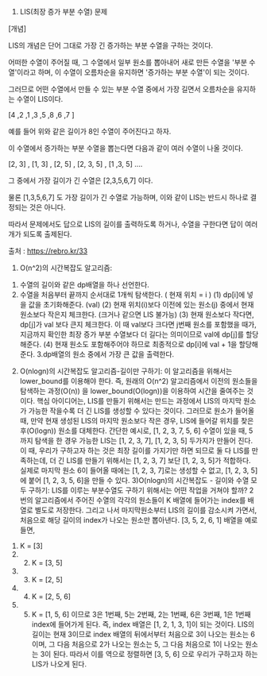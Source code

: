 1. LIS(최장 증가 부분 수열) 문제

[개념]
 

LIS의 개념은 단어 그대로 가장 긴 증가하는 부분 수열을 구하는 것이다. 

어떠한 수열이 주어질 때, 그 수열에서 일부 원소를 뽑아내어 새로 만든 수열을 '부분 수열'이라고 하며, 이 수열이 오름차순을 유지하면 '증가하는 부분 수열'이 되는 것이다. 

그러므로 어떤 수열에서 만들 수 있는 부분 수열 중에서 가장 길면서 오름차순을 유지하는 수열이 LIS이다.

[4 ,2 ,1 ,3 ,5 ,8 ,6 ,7 ]

예를 들어 위와 같은 길이가 8인 수열이 주어진다고 하자.

이 수열에서 증가하는 부분 수열을 뽑는다면 다음과 같이 여러 수열이 나올 것이다. 

[2, 3] , [1, 3] , [2, 5] , [2, 3, 5] , [1 ,3, 5] ....

 

그 중에서 가장 길이가 긴 수열은 [2,3,5,6,7] 이다. 


물론 [1,3,5,6,7] 도 가장 길이가 긴 수열로 가능하며, 이와 같이 LIS는 반드시 하나로 결정되는 것은 아니다.

따라서 문제에서도 답으로 LIS의 길이를 출력하도록 하거나, 수열을 구한다면 답이 여러 개가 되도록 출제된다.

출처 : https://rebro.kr/33

1) O(n^2)의 시간복잡도 알고리즘:

  1. 수열의 길이와 같은 dp배열을 하나 선언한다. 
  2. 수열을 처음부터 끝까지 순서대로 1개씩 탐색한다. ( 현재 위치 = i )
        (1) dp[i]에 넣을 값을 초기화해준다. (val)
        (2) 현재 위치(i)보다 이전에 있는 원소(j) 중에서 현재 원소보다 작은지 체크한다. (크거나 같으면 LIS 불가능)
        (3) 현재 원소보다 작다면, dp[j]가 val 보다 큰지 체크한다. 이 때 val보다 크다면 j번째 원소를 포함했을 때가,
            지금까지 확인한 최장 증가 부분 수열보다 더 길다는 의미이므로 val에 dp[j]를 할당해준다. 
        (4) 현재 원소도 포함해주어야 하므로 최종적으로 dp[i]에 val + 1을 할당해준다.
  3.dp배열의 원소 중에서 가장 큰 값을 출력한다. 
2) O(nlogn)의 시간복잡도 알고리즘-길이만 구하기:
  이 알고리즘을 위해서는 lower_bound를 이용해야 한다. 
  즉, 원래의 O(n^2) 알고리즘에서 이전의 원소들을 탐색하는 과정(O(n)) 을 lower_bound(O(logn))을 이용하여 시간을 줄여주는 것이다. 
  핵심 아이디어는, LIS를 만들기 위해서는 만드는 과정에서 LIS의 마지막 원소가 가능한 작을수록 더 긴 LIS를 생성할 수 있다는 것이다.
  그러므로 원소가 들어올 때, 만약 현재 생성된 LIS의 마지막 원소보다 작은 경우, LIS에 들어갈 위치를 찾은 후(O(logn)) 원소를 대체한다. 
  간단한 예시로, [1, 2, 3, 7, 5, 6] 수열이 있을 때, 5까지 탐색을 한 경우 가능한 LIS는
  [1, 2, 3, 7], [1, 2, 3, 5] 두가지가 만들어 진다. 
  이 때, 우리가 구하고자 하는 것은 최장 길이를 가지기만 하면 되므로 둘 다 LIS를 만족하는데, 더 긴 LIS를 만들기 위해서는 [1, 2, 3, 7] 보단 [1, 2, 3, 5]가 적합하다.
  실제로 마지막 원소 6이 들어올 때에는 [1, 2, 3, 7]로는 생성할 수 없고, [1, 2, 3, 5]에 붙어 [1, 2, 3, 5, 6]을 만들 수 있다.
3)O(nlogn)의 시간복잡도 - 길이와 수열 모두 구하기:
  LIS를 이루는 부분수열도 구하기 위해서는 어떤 작업을 거쳐야 할까?
  2번의 알고리즘에서 주어진 수열의 각각의 원소들이 K 배열에 들어가는 index를 배열로 별도로 저장한다. 
  그리고 나서 마지막원소부터 LIS의 길이를 감소시켜 가면서, 처음으로 해당 길이의 index가 나오는 원소만 뽑아낸다. 
  [3, 5, 2, 6, 1] 배열을 예로 들면, 
  1. K = [3]
  2. 2. K = [3, 5]
  3. 3. K = [2, 5]
  4. 4. K = [2, 5, 6]
  5. 5. K = [1, 5, 6]
  이므로 3은 1번째, 5는 2번째, 2는 1번째, 6은 3번째, 1은 1번째 index에 들어가게 된다. 즉, index 배열은 [1, 2, 1, 3, 1]이 되는 것이다. 
  LIS의 길이는 현재 3이므로 index 배열의 뒤에서부터 처음으로 3이 나오는 원소는 6이며, 
  그 다음 처음으로 2가 나오는 원소는 5, 그 다음 처음으로 1이 나오는 원소는 3이 된다. 
  따라서 이를 역으로 정렬하면 [3, 5, 6] 으로 우리가 구하고자 하는 LIS가 나오게 된다. 
  
  
